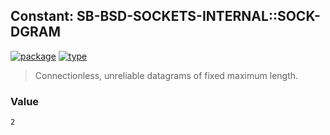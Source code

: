 ## Constant: SB-BSD-SOCKETS-INTERNAL::SOCK-DGRAM
[![package](https://img.shields.io/badge/Package-SB--BSD--SOCKETS--INTERNAL-5f9ea0.svg?style=social&colorA=999999)](../) [![type](https://img.shields.io/badge/Type-Constant-5f9ea0.svg?style=social&colorA=999999)](../#constant) 

> Connectionless, unreliable datagrams of fixed maximum length.

### Value
```
2
```

